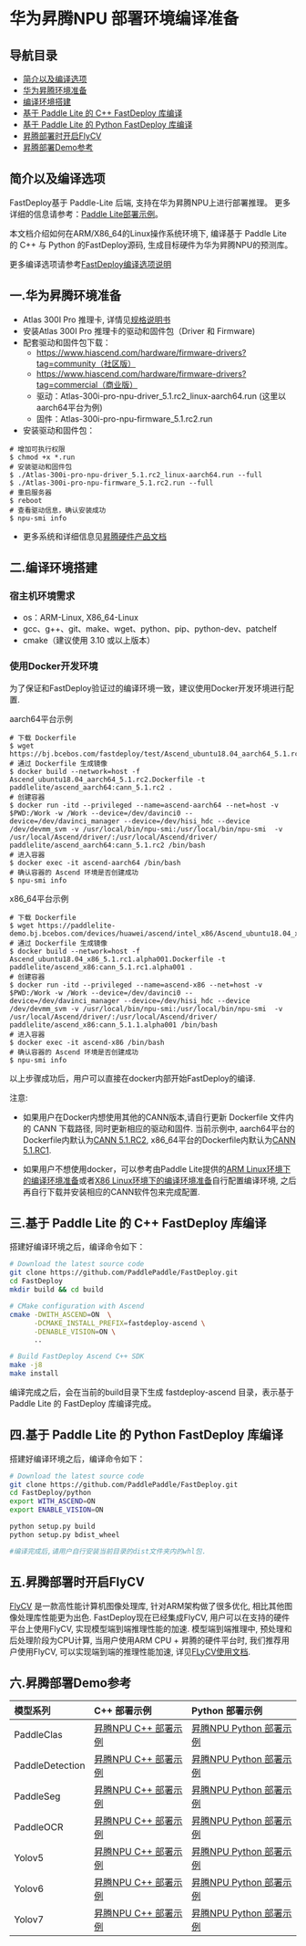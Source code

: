 # 华为昇腾NPU 部署环境编译准备

## 导航目录

* [简介以及编译选项](#简介以及编译选项)
* [华为昇腾环境准备](#一华为昇腾环境准备)
* [编译环境搭建](#二编译环境搭建)
* [基于 Paddle Lite 的 C++ FastDeploy 库编译](#三基于-paddle-lite-的-c-fastdeploy-库编译)
* [基于 Paddle Lite 的 Python FastDeploy 库编译](#四基于-paddle-lite-的-python-fastdeploy-库编译)
* [昇腾部署时开启FlyCV](#五昇腾部署时开启flycv)
* [昇腾部署Demo参考](#六昇腾部署demo参考)

## 简介以及编译选项

FastDeploy基于 Paddle-Lite 后端, 支持在华为昇腾NPU上进行部署推理。
更多详细的信息请参考：[Paddle Lite部署示例](https://github.com/PaddlePaddle/Paddle-Lite/blob/develop/docs/demo_guides/huawei_ascend_npu.md)。

本文档介绍如何在ARM/X86_64的Linux操作系统环境下, 编译基于 Paddle Lite 的 C++ 与 Python 的FastDeploy源码, 生成目标硬件为华为昇腾NPU的预测库。

更多编译选项请参考[FastDeploy编译选项说明](./README.md)


## 一.华为昇腾环境准备
- Atlas 300I Pro 推理卡, 详情见[规格说明书](https://e.huawei.com/cn/products/cloud-computing-dc/atlas/atlas-300i-pro)
- 安装Atlas 300I Pro 推理卡的驱动和固件包（Driver 和 Firmware)
- 配套驱动和固件包下载：
  - https://www.hiascend.com/hardware/firmware-drivers?tag=community（社区版）
  - https://www.hiascend.com/hardware/firmware-drivers?tag=commercial（商业版）
  - 驱动：Atlas-300i-pro-npu-driver_5.1.rc2_linux-aarch64.run (这里以aarch64平台为例)
  - 固件：Atlas-300i-pro-npu-firmware_5.1.rc2.run
- 安装驱动和固件包：

```shell
# 增加可执行权限
$ chmod +x *.run
# 安装驱动和固件包
$ ./Atlas-300i-pro-npu-driver_5.1.rc2_linux-aarch64.run --full
$ ./Atlas-300i-pro-npu-firmware_5.1.rc2.run --full
# 重启服务器
$ reboot
# 查看驱动信息，确认安装成功
$ npu-smi info
```
- 更多系统和详细信息见[昇腾硬件产品文档](https://www.hiascend.com/document?tag=hardware)


## 二.编译环境搭建

### 宿主机环境需求  
- os：ARM-Linux, X86_64-Linux
- gcc、g++、git、make、wget、python、pip、python-dev、patchelf
- cmake（建议使用 3.10 或以上版本）

### 使用Docker开发环境
为了保证和FastDeploy验证过的编译环境一致，建议使用Docker开发环境进行配置.

aarch64平台示例
```shell
# 下载 Dockerfile
$ wget https://bj.bcebos.com/fastdeploy/test/Ascend_ubuntu18.04_aarch64_5.1.rc2.Dockerfile
# 通过 Dockerfile 生成镜像
$ docker build --network=host -f Ascend_ubuntu18.04_aarch64_5.1.rc2.Dockerfile -t paddlelite/ascend_aarch64:cann_5.1.rc2 .
# 创建容器
$ docker run -itd --privileged --name=ascend-aarch64 --net=host -v $PWD:/Work -w /Work --device=/dev/davinci0 --device=/dev/davinci_manager --device=/dev/hisi_hdc --device /dev/devmm_svm -v /usr/local/bin/npu-smi:/usr/local/bin/npu-smi  -v /usr/local/Ascend/driver/:/usr/local/Ascend/driver/ paddlelite/ascend_aarch64:cann_5.1.rc2 /bin/bash
# 进入容器
$ docker exec -it ascend-aarch64 /bin/bash
# 确认容器的 Ascend 环境是否创建成功
$ npu-smi info
```

x86_64平台示例
```shell
# 下载 Dockerfile
$ wget https://paddlelite-demo.bj.bcebos.com/devices/huawei/ascend/intel_x86/Ascend_ubuntu18.04_x86_5.1.rc1.alpha001.Dockerfile
# 通过 Dockerfile 生成镜像
$ docker build --network=host -f Ascend_ubuntu18.04_x86_5.1.rc1.alpha001.Dockerfile -t paddlelite/ascend_x86:cann_5.1.rc1.alpha001 .
# 创建容器
$ docker run -itd --privileged --name=ascend-x86 --net=host -v $PWD:/Work -w /Work --device=/dev/davinci0 --device=/dev/davinci_manager --device=/dev/hisi_hdc --device /dev/devmm_svm -v /usr/local/bin/npu-smi:/usr/local/bin/npu-smi  -v /usr/local/Ascend/driver/:/usr/local/Ascend/driver/ paddlelite/ascend_x86:cann_5.1.1.alpha001 /bin/bash
# 进入容器
$ docker exec -it ascend-x86 /bin/bash
# 确认容器的 Ascend 环境是否创建成功
$ npu-smi info
```

以上步骤成功后，用户可以直接在docker内部开始FastDeploy的编译.

注意:
- 如果用户在Docker内想使用其他的CANN版本,请自行更新 Dockerfile 文件内的 CANN 下载路径, 同时更新相应的驱动和固件. 当前示例中, aarch64平台的Dockerfile内默认为[CANN 5.1.RC2](https://ascend-repo.obs.cn-east-2.myhuaweicloud.com/CANN/CANN%205.1.RC2/Ascend-cann-toolkit_5.1.RC2_linux-aarch64.run), x86_64平台的Dockerfile内默认为[CANN 5.1.RC1](https://ascend-repo.obs.cn-east-2.myhuaweicloud.com/CANN/5.1.RC1.alpha001/Ascend-cann-toolkit_5.1.RC1.alpha001_linux-x86_64.run).

- 如果用户不想使用docker，可以参考由Paddle Lite提供的[ARM Linux环境下的编译环境准备](https://github.com/PaddlePaddle/Paddle-Lite/blob/develop/docs/source_compile/arm_linux_compile_arm_linux.rst)或者[X86 Linux环境下的编译环境准备](https://github.com/PaddlePaddle/Paddle-Lite/blob/develop/docs/source_compile/linux_x86_compile_linux_x86.rst)自行配置编译环境, 之后再自行下载并安装相应的CANN软件包来完成配置.

## 三.基于 Paddle Lite 的 C++ FastDeploy 库编译
搭建好编译环境之后，编译命令如下：
```bash
# Download the latest source code
git clone https://github.com/PaddlePaddle/FastDeploy.git
cd FastDeploy  
mkdir build && cd build

# CMake configuration with Ascend
cmake -DWITH_ASCEND=ON  \
      -DCMAKE_INSTALL_PREFIX=fastdeploy-ascend \
      -DENABLE_VISION=ON \
      ..

# Build FastDeploy Ascend C++ SDK
make -j8
make install
```  
编译完成之后，会在当前的build目录下生成 fastdeploy-ascend 目录，表示基于 Paddle Lite 的 FastDeploy 库编译完成。

## 四.基于 Paddle Lite 的 Python FastDeploy 库编译
搭建好编译环境之后，编译命令如下：
```bash
# Download the latest source code
git clone https://github.com/PaddlePaddle/FastDeploy.git
cd FastDeploy/python
export WITH_ASCEND=ON
export ENABLE_VISION=ON

python setup.py build
python setup.py bdist_wheel

#编译完成后,请用户自行安装当前目录的dist文件夹内的whl包.
```
## 五.昇腾部署时开启FlyCV
[FlyCV](https://github.com/PaddlePaddle/FlyCV) 是一款高性能计算机图像处理库, 针对ARM架构做了很多优化, 相比其他图像处理库性能更为出色.
FastDeploy现在已经集成FlyCV, 用户可以在支持的硬件平台上使用FlyCV, 实现模型端到端推理性能的加速.
模型端到端推理中, 预处理和后处理阶段为CPU计算, 当用户使用ARM CPU + 昇腾的硬件平台时, 我们推荐用户使用FlyCV, 可以实现端到端的推理性能加速, 详见[FLyCV使用文档](../faq/boost_cv_by_flycv.md).


## 六.昇腾部署Demo参考

| 模型系列 | C++ 部署示例 | Python 部署示例 |
| :-----------| :--------   | :--------------- |
|   PaddleClas       |   [昇腾NPU C++ 部署示例](../../../examples/vision/classification/paddleclas/cpp/README_CN.md)       |    [昇腾NPU Python 部署示例](../../../examples/vision/classification/paddleclas/python/README_CN.md)          |  
|   PaddleDetection  |      [昇腾NPU C++ 部署示例](../../../examples/vision/detection/paddledetection/cpp/README_CN.md)        |     [昇腾NPU Python 部署示例](../../../examples/vision/detection/paddledetection/python/README_CN.md)               |
|   PaddleSeg        |      [昇腾NPU C++ 部署示例](../../../examples/vision/segmentation/paddleseg/cpp/README_CN.md)        |      [昇腾NPU Python 部署示例](../../../examples//vision/segmentation/paddleseg/python/README_CN.md)              |
|   PaddleOCR        |     [昇腾NPU C++ 部署示例](../../../examples/vision/ocr/PP-OCRv3/cpp/README_CN.md)         |      [昇腾NPU Python 部署示例](../../../examples/vision//ocr/PP-OCRv3/python/README_CN.md)              |
|   Yolov5           |      [昇腾NPU C++ 部署示例](../../../examples/vision/detection/yolov5/cpp/README_CN.md)       |       [昇腾NPU Python 部署示例](../../../examples/vision/detection/yolov5/python/README_CN.md)             |
|   Yolov6           |      [昇腾NPU C++ 部署示例](../../../examples/vision/detection/yolov6/cpp/README_CN.md)        |       [昇腾NPU Python 部署示例](../../../examples/vision/detection/yolov6/python/README_CN.md)             |
|   Yolov7           |      [昇腾NPU C++ 部署示例](../../../examples/vision/detection/yolov7/cpp/README_CN.md)        |       [昇腾NPU Python 部署示例](../../../examples/vision/detection/yolov7/python/README_CN.md)             |
